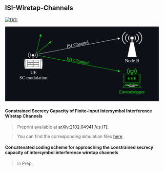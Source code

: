 ## ISI-Wiretap-Channels
[![DOI](https://zenodo.org/badge/419676331.svg)](https://zenodo.org/badge/latestdoi/419676331)

![Uplink Transmission in NB-IoT Platforms](https://github.com/arianouri/ISI-Wiretap-Channels/blob/main/%5BSIMULATION_FILES%5D%20Constrained%20Secrecy%20Capacity/_unconstrained_ptp_capacity/nbiot_uplink.svg)

#### Constrained Secrecy Capacity of Finite-Input Intersymbol Interference Wiretap Channels
> Preprint available at [arXiv:2102.04941 *[cs.IT]*](https://arxiv.org/abs/2102.04941);

> You can find the corresponding simulation files [here](https://github.com/arianouri/ISI-Wiretap-Channels/tree/main/%5BSIMULATION_FILES%5D%20Constrained%20Secrecy%20Capacity).

#### Concatenated coding scheme for approaching the constrained secrecy capacity of intersymbol interference wiretap channels
> In Prep.
